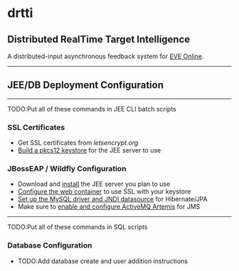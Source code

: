 # **drtti**
## Distributed RealTime Target Intelligence
A distributed-input asynchronous feedback system for [EVE Online](http://www.eveonline.com/).

---

## JEE/DB Deployment Configuration

---

TODO:Put all of these commands in JEE CLI batch scripts

### SSL Certificates

* Get SSL certificates from _letsencrypt.org_
* [Build a pkcs12 keystore](ConfigLetsEncrypt.md) for the JEE server to use

### JBossEAP / Wildfly Configuration

* Download and [install](ConfigWildflyCentOS7.md) the JEE server you plan to use
* [Configure the web container](ConfigUndertowSSL.md) to use SSL with your keystore
* [Set up the MySQL driver and JNDI datasource](ConfigDatasourceMySQL.md) for Hibernate/JPA
* Make sure to [enable and configure ActiveMQ Artemis](ConfigActiveMQArtemisJMS.md) for JMS

---

TODO:Put all of these commands in SQL scripts

### Database Configuration

* TODO:Add database create and user addition instructions